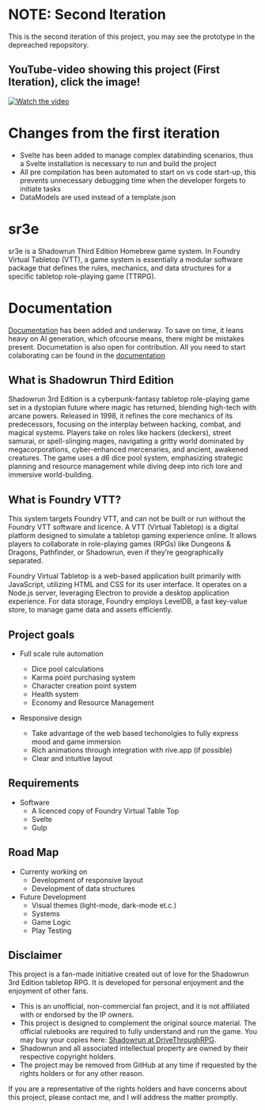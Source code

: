 # NOTE: Second Iteration

This is the second iteration of this project, you may see the prototype in the depreached
repopsitory.

## YouTube-video showing this project (First Iteration), click the image!

[![Watch the video](https://img.youtube.com/vi/YPmnX_Gp1uk/0.jpg)](https://youtu.be/YPmnX_Gp1uk)

# Changes from the first iteration

-  Svelte has been added to manage complex databinding scenarios, thus a Svelte installation is necessary to run and build the project
-  All pre compilation has been automated to start on vs code start-up, this prevents unnecessary debugging time when the developer forgets to initiate tasks
-  DataModels are used instead of a template.json

# sr3e

sr3e is a Shadowrun Third Edition Homebrew game system. In Foundry Virtual Tabletop (VTT), a game system is essentially a modular software package that defines the rules, mechanics, and data structures for a specific tabletop role-playing game (TTRPG).

# Documentation

[Documentation](https://mirnau.github.io/sr3e/) has been added and underway. To save on time, it leans heavy on AI generation, which ofcourse means, there might be mistakes present. Documetation is also open for contribution. All you need to start colaborating can be found in the [documentation](https://mirnau.github.io/sr3e/)

## What is Shadowrun Third Edition

Shadowrun 3rd Edition is a cyberpunk-fantasy tabletop role-playing game set in a dystopian future where magic has returned, blending high-tech with arcane powers. Released in 1998, it refines the core mechanics of its predecessors, focusing on the interplay between hacking, combat, and magical systems. Players take on roles like hackers (deckers), street samurai, or spell-slinging mages, navigating a gritty world dominated by megacorporations, cyber-enhanced mercenaries, and ancient, awakened creatures. The game uses a d6 dice pool system, emphasizing strategic planning and resource management while diving deep into rich lore and immersive world-building.

## What is Foundry VTT?

This system targets Foundry VTT, and can not be built or run without the Foundry VTT software and licence. A VTT (Virtual Tabletop) is a digital platform designed to simulate a tabletop gaming experience online. It allows players to collaborate in role-playing games (RPGs) like Dungeons & Dragons, Pathfinder, or Shadowrun, even if they’re geographically separated.

Foundry Virtual Tabletop is a web-based application built primarily with JavaScript, utilizing HTML and CSS for its user interface. It operates on a Node.js server, leveraging Electron to provide a desktop application experience. For data storage, Foundry employs LevelDB, a fast key-value store, to manage game data and assets efficiently.

## Project goals

-  Full scale rule automation

   -  Dice pool calculations
   -  Karma point purchasing system
   -  Character creation point system
   -  Health system
   -  Economy and Resource Management

-  Responsive design
   -  Take advantage of the web based techonolgies to fully express mood and game immersion
   -  Rich animations through integration with rive.app (if possible)
   -  Clear and intuitive layout

## Requirements

-  Software
   -  A licenced copy of Foundry Virtual Table Top
   -  Svelte
   -  Gulp

## Road Map

-  Currenty working on
   -  Development of responsive layout
   -  Development of data structures
-  Future Development
   -  Visual themes (light-mode, dark-mode et.c.)
   -  Systems
   -  Game Logic
   -  Play Testing

## Disclaimer

This project is a fan-made initiative created out of love for the Shadowrun 3rd Edition tabletop RPG. It is developed for personal enjoyment and the enjoyment of other fans.

-  This is an unofficial, non-commercial fan project, and it is not affiliated with or endorsed by the IP owners.
-  This project is designed to complement the original source material. The official rulebooks are required to fully understand and run the game. You may buy your copies here: [Shadowrun at DriveThroughRPG](https://www.drivethrurpg.com/en/product/1893/shadowrun-third-edition).
-  Shadowrun and all associated intellectual property are owned by their respective copyright holders.
-  The project may be removed from GitHub at any time if requested by the rights holders or for any other reason.

If you are a representative of the rights holders and have concerns about this project, please contact me, and I will address the matter promptly.
